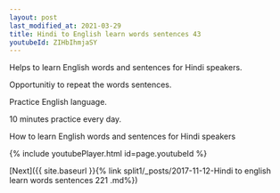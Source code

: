 ```yaml
---
layout: post
last_modified_at: 2021-03-29
title: Hindi to English learn words sentences 43 
youtubeId: ZIHbIhmjaSY
---
```

 
 
Helps to learn English words and sentences for Hindi speakers.

Opportunitiy to repeat the words sentences. 

Practice English language. 
 
10 minutes practice every day. 
 
How to learn English words and sentences for Hindi speakers 
 
{% include youtubePlayer.html id=page.youtubeId %}
 
 
[Next]({{ site.baseurl }}{% link  split1/_posts/2017-11-12-Hindi to english learn words sentences 221 .md%})
 
